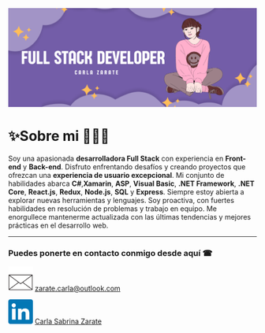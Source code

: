 <img src="./Img/Banner.png" alt="banner"/>

# ✨Sobre mi 👩🏻‍💻
<p align="center">
<!-- <img src="./Img/dev.png" alt="dev" width="40%" align="right"/> -->
<p align="left">

 Soy una apasionada **desarrolladora Full Stack** con experiencia en **Front-end** y **Back-end**. Disfruto enfrentando desafíos y creando proyectos que ofrezcan una **experiencia de usuario excepcional**. Mi conjunto de habilidades abarca **C#**,**Xamarin**, **ASP**, **Visual Basic**, **.NET Framework**, **.NET Core**, **React.js**, **Redux**, **Node.js**, **SQL** y **Express**. Siempre estoy abierta a explorar nuevas herramientas y lenguajes. Soy proactiva, con fuertes habilidades en resolución de problemas y trabajo en equipo. Me enorgullece mantenerme actualizada con las últimas tendencias y mejores prácticas en el desarrollo web.

 
</p>
</p>

<hr>

### Puedes ponerte en contacto conmigo desde aquí ☎
 <p align="left">
 <img src="./Img/mail.png" width="50"/>
 <a href="mailto:zarate.carla@outlook.com" target="_blank">zarate.carla@outlook.com</a>
 </>
 
 <p align="left">
  <img src="./Img/linkedin.png" width="50" />
  <a href="https://www.linkedin.com/in/carla-sabrina-zarate/" target="_blank">Carla Sabrina Zarate</a>
 </p>
